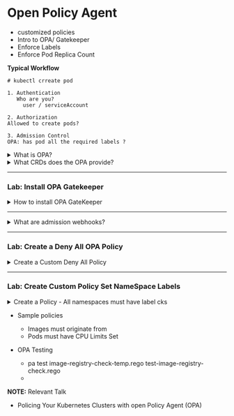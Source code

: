 # Open Policy Agent

* customized policies
* Intro to OPA/ Gatekeeper
* Enforce Labels
* Enforce Pod Replica Count

**Typical Workflow**  
```
# kubectl crreate pod

1. Authentication
   Who are you?
     user / serviceAccount

2. Authorization
Allowed to create pods?

3. Admission Control
OPA: has pod all the required labels ?

```

<details>
<summary>What is OPA?</summary>
Open Policy Agent - open source, general purpose policy engine


* not k8s specific
* Uses Rego Language
  * works with JSON/ YAML
* Used as an  Admission Controllers in k8s 

```
OPA GateKeeper  --> OPA Policy Agent
(k8s CRDs)
```

</details>

<details>
<summary>What CRDs does the OPA provide?</summary>

```yaml

# This is a Constriant Template
apiVersion: templates.gatekeeper.sh/v1beta1
kind: COnstraintTemplate
metadata:
  name: k8srequiredlabels
```

# This is a Constraint that states pods must have label X
```yaml
apiVersion: constraints.gatekeeper.sh/vibeta1
kind: K8sRequiredLabels
metadata:
  name: pod-must-have-gk
```
</details>

---

### Lab: Install OPA Gatekeeper
<details>
<summary>How to install OPA GateKeeper</summary>

```
1. Make sure no ohter Admission Plugins enabled, other than NodeAdmission

2. kubectl apply -f https://raw.githubusercontent.com/open-policy-agent/gatekeeper/release-3.1/deploy/gatekeeper.yaml

3. Observe new namespace: gatekeeper-system

4. Observe installation added a validating webhook
validatingwebhookconfiguration.admissionregistration.k8s.io/gatekeeper-validating-webhook-configuration created


```
</details>

---

<details>
<summary>What are admission webhooks?</summary>

```
2 - validating admission webhook
    - invoked to enforce and reject requests based on custom policies
    mutating admission webhook
    - invoked first, modifying objects sent to the API to enforce custom defaults

```
</details>

---

### Lab: Create a Deny All OPA Policy
<details>
<summary>Create a Custom Deny All Policy</summary>

```
1. view the CRDs
kubectl get crd

2. Create a ConstraintTemplate

3. Verify
kubectl get constrainttemplates

4. Create a Constraint

5. Run a pod
kubectl run pod --image=nginx

# vid 103
```

</details>

---

### Lab: Create Custom Policy Set NameSpace Labels

<details>
<summary>Create a Policy - All namespaces must have label cks</summary>

```
# ConstraintTemplate will have rego
1. Create a Constraint Template

2. Create Contraint

# View CustomResourceDefinitions
3. kubectl get crd

# Create a new Contraint
4. 

5. Get described Constrint
kubectl describe k8srequiredlabels ns-must-have-cks


```


</details>


* Sample policies
  * Images must originate from 
  * Pods must have CPU Limits Set
  
* OPA Testing
  * pa test image-registry-check-temp.rego test-image-registry-check.rego
  * 

**NOTE:** Relevant Talk
* Policing Your Kubernetes Clusters with open Policy Agent (OPA)
